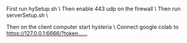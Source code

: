 First run hySetup.sh \\
Then enable 443 udp on the firewall \\
Then run serverSetup.sh \\

Then on the client computer start hysteria \\
Connect google colab to https://127.0.0.1:6666/?token……
